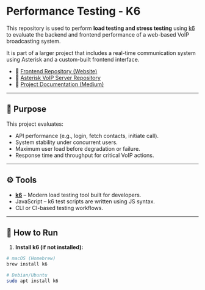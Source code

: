 # Performance Testing - K6

This repository is used to perform **load testing and stress testing** using [k6](https://k6.io) to evaluate the backend and frontend performance of a web-based VoIP broadcasting system.

It is part of a larger project that includes a real-time communication system using Asterisk and a custom-built frontend interface.

- 🔗 [Frontend Repository (Website)](https://github.com/RakaAdmiharfan/fe-voip-atc)  
- 🔗 [Asterisk VoIP Server Repository](https://github.com/amjadadhie/Asterisk)  
- 📄 [Project Documentation (Medium)](https://medium.com/@prasetyoamjad/build-a-web-based-voip-broadcasting-communication-system-with-push-to-talk-campus-final-project-52ec724f57bd)

---

## 🎯 Purpose

This project evaluates:

- API performance (e.g., login, fetch contacts, initiate call).
- System stability under concurrent users.
- Maximum user load before degradation or failure.
- Response time and throughput for critical VoIP actions.

---

## ⚙️ Tools

- **[k6](https://k6.io)** – Modern load testing tool built for developers.
- JavaScript – k6 test scripts are written using JS syntax.
- CLI or CI-based testing workflows.

---

## 🚀 How to Run

1. **Install k6 (if not installed):**

```bash
# macOS (Homebrew)
brew install k6

# Debian/Ubuntu
sudo apt install k6
